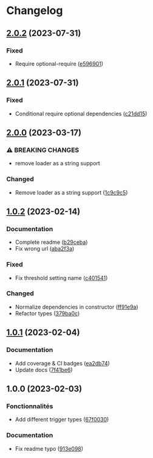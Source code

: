 # Changelog

## [2.0.2](https://github.com/digital-swing/lazy-module/compare/v2.0.1...v2.0.2) (2023-07-31)


### Fixed

* Require optional-require ([e596901](https://github.com/digital-swing/lazy-module/commit/e596901476aa98b33bca6f44eedc020e26cdb0b0))

## [2.0.1](https://github.com/digital-swing/lazy-module/compare/v2.0.0...v2.0.1) (2023-07-31)


### Fixed

* Conditional require optional dependencies ([c21dd15](https://github.com/digital-swing/lazy-module/commit/c21dd15d81610fe9bcbc22f439a61e8d0cb99af5))

## [2.0.0](https://github.com/digital-swing/lazy-module/compare/v1.0.2...v2.0.0) (2023-03-17)


### ⚠ BREAKING CHANGES

* remove loader as a string support

### Changed

* Remove loader as a string support ([1c9c9c5](https://github.com/digital-swing/lazy-module/commit/1c9c9c54ea42973b07ace09cd3799044c1b8e63a))

## [1.0.2](https://github.com/digital-swing/lazy-module/compare/v1.0.1...v1.0.2) (2023-02-14)


### Documentation

* Complete readme ([b29ceba](https://github.com/digital-swing/lazy-module/commit/b29ceba734fd2c8a8c2bc122479857f2af7dbec0))
* Fix wrong url ([aba2f3a](https://github.com/digital-swing/lazy-module/commit/aba2f3a9fc2ce95cfd4d7c886844ec2ff9e70467))


### Fixed

* Fix threshold setting name ([c401541](https://github.com/digital-swing/lazy-module/commit/c4015412cbe236ff13685736fe44c1973be3eb73))


### Changed

* Normalize dependencies in constructor ([ff91e9a](https://github.com/digital-swing/lazy-module/commit/ff91e9a1e6e7d317ff238b3b662caf93a7da6a15))
* Refactor types ([379ba0c](https://github.com/digital-swing/lazy-module/commit/379ba0c716f03297c301ab7c38936a3fa4137449))

## [1.0.1](https://github.com/digital-swing/lazy-module/compare/v1.0.0...v1.0.1) (2023-02-04)


### Documentation

* Add coverage & CI badges ([ea2db74](https://github.com/digital-swing/lazy-module/commit/ea2db74b41d9b4d56894fe5ef66fccd17e2bd7d0))
* Update docs ([7f41be6](https://github.com/digital-swing/lazy-module/commit/7f41be6daa9f152cccb26b251f702b129f94462c))

## 1.0.0 (2023-02-03)


### Fonctionnalités

* Add different trigger types ([67f0030](https://github.com/digital-swing/lazy-module/commit/67f003055ab1f66674b5caf2e825a59d51459597))


### Documentation

* Fix readme typo ([913e098](https://github.com/digital-swing/lazy-module/commit/913e098c14b5085ba7069ea0377780a64beca7bf))
